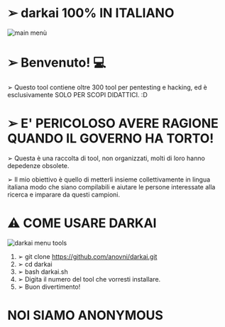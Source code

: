 # ➢ darkai 100% IN ITALIANO

![main menù](https://user-images.githubusercontent.com/78624983/185513505-cb5c59bd-20b4-4942-8014-b135c68b0287.jpg)



# ➢ Benvenuto! 💻

➢ Questo tool contiene oltre 300 tool per pentesting e hacking, ed è esclusivamente SOLO PER SCOPI DIDATTICI. :D

# ➢ E' PERICOLOSO AVERE RAGIONE QUANDO IL GOVERNO HA TORTO!

➢ Questa è una raccolta di tool, non organizzati, molti di loro hanno depedenze obsolete.

➢ Il mio obiettivo è quello di metterli insieme collettivamente in lingua italiana modo che siano compilabili e aiutare le persone interessate alla ricerca e imparare da questi campioni.

# ⚠️ COME USARE DARKAI

![darkai menu tools](https://user-images.githubusercontent.com/78624983/184938775-fa728293-73e0-42dd-801f-bc78274ea897.jpg)

1) ➢ git clone https://github.com/anovni/darkai.git
2) ➢ cd darkai
3) ➢ bash darkai.sh
4) ➢ Digita il numero del tool che vorresti installare.
5) ➢ Buon divertimento!

#  NOI SIAMO ANONYMOUS
